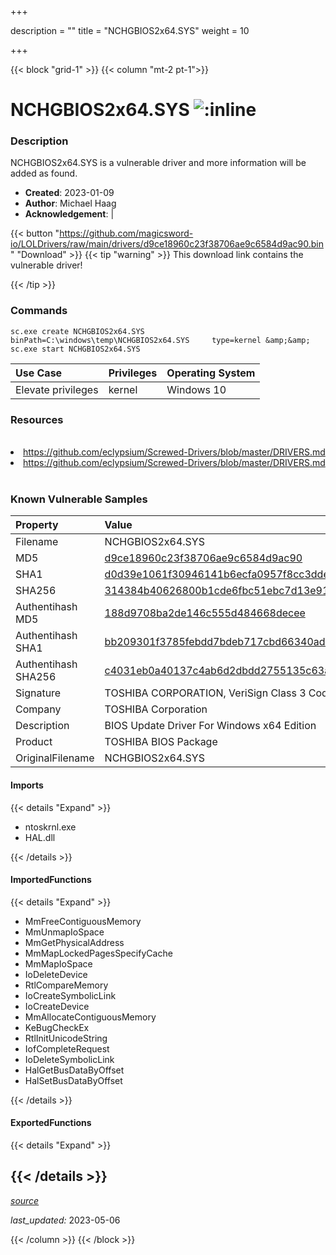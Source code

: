 +++

description = ""
title = "NCHGBIOS2x64.SYS"
weight = 10

+++


{{< block "grid-1" >}}
{{< column "mt-2 pt-1">}}


# NCHGBIOS2x64.SYS ![:inline](/images/twitter_verified.png) 


### Description

NCHGBIOS2x64.SYS is a vulnerable driver and more information will be added as found.

- **Created**: 2023-01-09
- **Author**: Michael Haag
- **Acknowledgement**:  | [](https://twitter.com/)

{{< button "https://github.com/magicsword-io/LOLDrivers/raw/main/drivers/d9ce18960c23f38706ae9c6584d9ac90.bin" "Download" >}}
{{< tip "warning" >}}
This download link contains the vulnerable driver!

{{< /tip >}}

### Commands

```
sc.exe create NCHGBIOS2x64.SYS binPath=C:\windows\temp\NCHGBIOS2x64.SYS     type=kernel &amp;&amp; sc.exe start NCHGBIOS2x64.SYS
```

| Use Case | Privileges | Operating System | 
|:---- | ---- | ---- |
| Elevate privileges | kernel | Windows 10 |

### Resources
<br>
<li><a href=" https://github.com/eclypsium/Screwed-Drivers/blob/master/DRIVERS.md"> https://github.com/eclypsium/Screwed-Drivers/blob/master/DRIVERS.md</a></li>
<li><a href="https://github.com/eclypsium/Screwed-Drivers/blob/master/DRIVERS.md">https://github.com/eclypsium/Screwed-Drivers/blob/master/DRIVERS.md</a></li>
<br>

### Known Vulnerable Samples

| Property           | Value |
|:-------------------|:------|
| Filename           | NCHGBIOS2x64.SYS |
| MD5                | [d9ce18960c23f38706ae9c6584d9ac90](https://www.virustotal.com/gui/file/d9ce18960c23f38706ae9c6584d9ac90) |
| SHA1               | [d0d39e1061f30946141b6ecfa0957f8cc3ddeb63](https://www.virustotal.com/gui/file/d0d39e1061f30946141b6ecfa0957f8cc3ddeb63) |
| SHA256             | [314384b40626800b1cde6fbc51ebc7d13e91398be2688c2a58354aa08d00b073](https://www.virustotal.com/gui/file/314384b40626800b1cde6fbc51ebc7d13e91398be2688c2a58354aa08d00b073) |
| Authentihash MD5   | [188d9708ba2de146c555d484668decee](https://www.virustotal.com/gui/search/authentihash%253A188d9708ba2de146c555d484668decee) |
| Authentihash SHA1  | [bb209301f3785febdd7bdeb717cbd66340ad5c65](https://www.virustotal.com/gui/search/authentihash%253Abb209301f3785febdd7bdeb717cbd66340ad5c65) |
| Authentihash SHA256| [c4031eb0a40137c4ab6d2dbdd2755135c63ab137a0aeb74a7bbea6617b96f0a7](https://www.virustotal.com/gui/search/authentihash%253Ac4031eb0a40137c4ab6d2dbdd2755135c63ab137a0aeb74a7bbea6617b96f0a7) |
| Signature         | TOSHIBA CORPORATION, VeriSign Class 3 Code Signing 2010 CA, VeriSign   |
| Company           | TOSHIBA Corporation |
| Description       | BIOS Update Driver For Windows x64 Edition |
| Product           | TOSHIBA BIOS Package |
| OriginalFilename  | NCHGBIOS2x64.SYS |


#### Imports
{{< details "Expand" >}}
* ntoskrnl.exe
* HAL.dll

{{< /details >}}
#### ImportedFunctions
{{< details "Expand" >}}
* MmFreeContiguousMemory
* MmUnmapIoSpace
* MmGetPhysicalAddress
* MmMapLockedPagesSpecifyCache
* MmMapIoSpace
* IoDeleteDevice
* RtlCompareMemory
* IoCreateSymbolicLink
* IoCreateDevice
* MmAllocateContiguousMemory
* KeBugCheckEx
* RtlInitUnicodeString
* IofCompleteRequest
* IoDeleteSymbolicLink
* HalGetBusDataByOffset
* HalSetBusDataByOffset

{{< /details >}}
#### ExportedFunctions
{{< details "Expand" >}}

{{< /details >}}
-----



[*source*](https://github.com/magicsword-io/LOLDrivers/tree/main/yaml/nchgbios2x64.yaml)

*last_updated:* 2023-05-06








{{< /column >}}
{{< /block >}}
